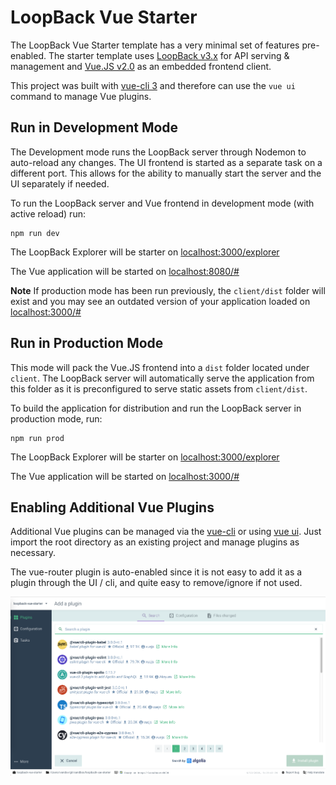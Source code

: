 # LoopBack Vue Starter
The LoopBack Vue Starter template has a very minimal set of features pre-enabled. The starter template uses [LoopBack v3.x](http://loopback.io/doc/en/lb3/) for API serving & management and [Vue.JS v2.0](https://vuejs.org/) as an embedded frontend client.

This project was built with [vue-cli 3](https://cli.vuejs.org/) and therefore can use the `vue ui` command to manage Vue plugins.

## Run in Development Mode
The Development mode runs the LoopBack server through Nodemon to auto-reload any changes. The UI frontend is started as a separate task on a different port. This allows for the ability to manually start the server and the UI separately if needed. 

To run the LoopBack server and Vue frontend in development mode (with active reload) run:
```
npm run dev
```

The LoopBack Explorer will be starter on [localhost:3000/explorer](http://localhost:3000/explorer/)

The Vue application will be started on [localhost:8080/#](http://localhost:8080/#/)

**Note** If production mode has been run previously, the `client/dist` folder will exist and you may see an outdated version of your application loaded on [localhost:3000/#](http://localhost:3000/)

## Run in Production Mode
This mode will pack the Vue.JS frontend into a `dist` folder located under `client`. The LoopBack server will automatically serve the application from this folder as it is preconfigured to serve static assets from `client/dist`.

To build the application for distribution and run the LoopBack server in production mode, run: 
```
npm run prod
```

The LoopBack Explorer will be starter on [localhost:3000/explorer](http://localhost:3000/explorer/)

The Vue application will be started on [localhost:3000/#](http://localhost:3000/#/)


## Enabling Additional Vue Plugins
Additional Vue plugins can be managed via the [vue-cli](https://cli.vuejs.org/) or using [vue ui](https://cli.vuejs.org/guide/creating-a-project.html#using-the-gui). Just import the root directory as an existing project and manage plugins as necessary.

The vue-router plugin is auto-enabled since it is not easy to add it as a plugin through the UI / cli, and quite easy to remove/ignore if not used. 

![Vue Plugins](client/public/vue_plugins.png)
